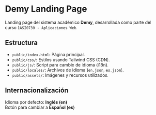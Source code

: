 # Demy Landing Page

Landing page del sistema académico **Demy**, desarrollada como parte del curso `1ASI0730 - Aplicaciones Web`.

## Estructura
- `public/index.html`: Página principal.
- `public/css/`: Estilos usando Tailwind CSS (CDN).
- `public/js/`: Script para cambio de idioma (i18n).
- `public/locales/`: Archivos de idioma (`en.json`, `es.json`).
- `public/assets/`: Imágenes y recursos utilizados.

## Internacionalización
Idioma por defecto: **Inglés (en)**  
Botón para cambiar a **Español (es)**
